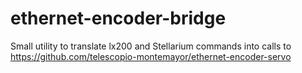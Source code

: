 # ethernet-encoder-bridge

Small utility to translate lx200 and Stellarium commands into calls to https://github.com/telescopio-montemayor/ethernet-encoder-servo
